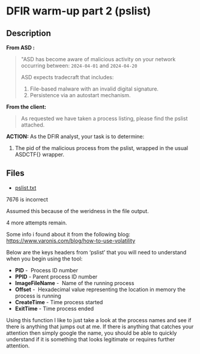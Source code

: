 # DFIR warm-up part 2 (pslist)

## Description

**From ASD :**  

> "ASD has become aware of malicious activity on your network occurring between: `2024-04-01` and `2024-04-20`
>
> ASD expects tradecraft that includes:
> 1. File-based malware with an invalid digital signature.
> 1. Persistence via an autostart mechanism. 

**From the client:** 

> As requested we have taken a process listing, please find the pslist attached. 

**ACTION:** As the DFIR analyst, your task is to determine:

1. The pid of the malicious process from the pslist, wrapped in the usual ASDCTF{} wrapper.

## Files

* [pslist.txt](files/pslist.txt)

7676 is incorrect

Assumed this because of the weridness in the file output.

4 more attempts remain.

Some info i found about it from the following blog:
https://www.varonis.com/blog/how-to-use-volatility

Below are the keys headers from ‘pslist’ that you will need to understand when you begin using the tool:

- **PID** -  Process ID number
- **PPID** - Parent process ID number
- **ImageFileName** -  Name of the running process
- **Offset** -  Hexadecimal value representing the location in memory the process is running
- **CreateTime** - Time process started
- **ExitTime** - Time process ended

Using this function I like to just take a look at the process names and see if there is anything that jumps out at me. If there is anything that catches your attention then simply google the name, you should be able to quickly understand if it is something that looks legitimate or requires further attention.

